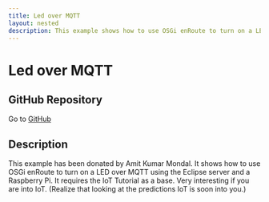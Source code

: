 ```yaml
---
title: Led over MQTT
layout: nested
description: This example shows how to use OSGi enRoute to turn on a LED over MQTT using the Eclipse server and a Raspberry Pi
---
```

# Led over MQTT

## GitHub Repository

Go to [GitHub](https://github.com/osgi/osgi.enroute.examples.ledovermqtt/tree/master/osgi.enroute.examples.led.controller.application)

## Description
This example has been donated by Amit Kumar Mondal. It shows how to use OSGi enRoute to turn on a LED over MQTT using the Eclipse server and a Raspberry Pi. It requires the IoT Tutorial as a base. Very interesting if you are into IoT. (Realize that looking at the predictions IoT is soon into you.)